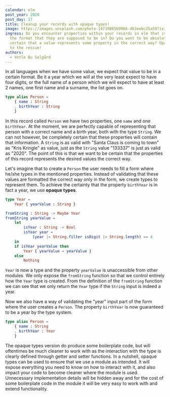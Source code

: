 ```yaml
---
calendar: elm
post_year: 2020
post_day: 17
title: Cleanup your records with opaque types!
image: https://images.unsplash.com/photo-1471086569966-db3eebc25a59?ixid=MXwxMjA3fDB8MHxwaG90by1wYWdlfHx8fGVufDB8fHw%3D&ixlib=rb-1.2.1&auto=format&fit=crop&w=3150&q=80
ingress: Do you encounter properties within your records in elm that is not on
  the format that they are supposed to be in? Do you want to be absolutely
  certain that a value represents some property in the correct way? Opaque types
  to the rescue!
authors:
  - Vetle Bu Solgård
---
```

In all languages when we have some value, we expect that value to be in a certain format. Be it a year which we will at the very least expect to have four digits, or the full name of a person which we will expect to have at least 2 names, one first name and a surname, the list goes on.

```elm
type alias Person =
    { name : String
    , birthYear : String
    }
```

In this record called `Person` we have two properties, one `name` and one `birthYear`. At the moment, we are perfectly capable of representing that person with a correct name and a birth year, both with the type `String`. We can not however, be completely certain that these properties will contain that information. A `String` is as valid with "Santa Claus is coming to town" as "Kris Kringle" as value, just as the `String` value "133337" is just as valid as "2020".
The point of this is that we want to be certain that the properties of this record represents the desired values the correct way.

Let's imagine that to create a `Person` the user needs to fill a form where he/she types in the mentioned properties. Instead of validating that these values are formatted the correct way only in the form, we create types to represent them.
To achieve the certainty that the property `birthYear` is in fact a year, we use **opaque types**.

```elm
type Year =
    Year { yearValue : String }

fromString : String -> Maybe Year
fromString yearValue =
    let
        isYear : String -> Bool
        isYear year =
            (year |> String.filter isDigit |> String.length) == 4 
    in
    if isYear yearValue then
        Year { yearValue = yearValue }
    else
        Nothing
```

`Year` is now a type and the property `yearValue` is unaccessible from other modules. We only expose the `fromString` function so that we control entirely how the `Year` type is created. From the definition of the `fromString` function we can see that we only return the `Year` type if the `String` input is indeed a year. 

Now we also have a way of validating the "year" input part of the form where the user creates a `Person`. The property `birthYear` is now guaranteed to be a year by the type system.

```elm
type alias Person =
    { name : String
    , birthYear : Year
    }
```

The opaque types version do produce some boilerplate code, but will oftentimes be much cleaner to work with as the interaction with the type is clearly defined through getter and setter functions. In a nutshell, opaque types can be used to ensure that we use a module as intended. It will expose everything you need to know on how to interact with it, and also impact your code to become cleaner where the module is used. Unnecessary implementation details will be hidden away and for the cost of some boilerplate code in the module it will be very easy to work with and extend functionality.